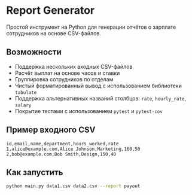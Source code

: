 #   Report Generator

Простой инструмент на Python для генерации отчётов о зарплате сотрудников на основе CSV-файлов.

##  Возможности

- Поддержка нескольких входных CSV-файлов
- Расчёт выплат на основе часов и ставки
- Группировка сотрудников по отделам
- Чистый форматированный вывод с использованием библиотеки `tabulate`
- Поддержка альтернативных названий столбцов: `rate`, `hourly_rate`, `salary`
- Покрытие тестами с использованием `pytest` и `pytest-cov`

##  Пример входного CSV

```csv
id,email,name,department,hours_worked,rate
1,alice@example.com,Alice Johnson,Marketing,160,50
2,bob@example.com,Bob Smith,Design,150,40
```

##  Как запустить

```bash
python main.py data1.csv data2.csv --report payout
```

